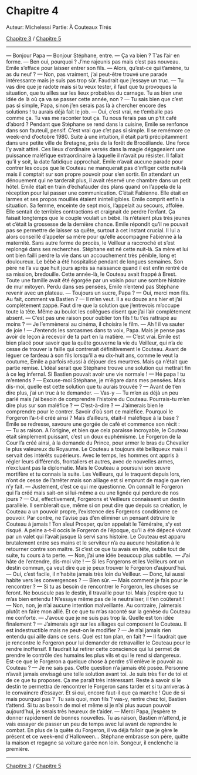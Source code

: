 # Chapitre 4

Auteur: Michelessi
Partie: À Couteaux Tirés

[Chapitre 3](Chapitre%203%20b6edc410140647d6a0778893280b965b.md) / [Chapitre 5](Chapitre%205%204fdb26ad4ab749f38cd4adc54d8bece9.md) 

---

— Bonjour Papa
— Bonjour Stéphane, entre.
— Ça va bien ? T’as l’air en forme.
— Ben oui, pourquoi ? J’me rajeunis pas mais c’est pas nouveau.
Emile s’efface pour laisser entrer son fils.
— Alors, qu’est-ce qui t’amène, tu as du neuf ?
— Non, pas vraiment, j’ai peut-être trouvé une parade intéressante mais je suis pas trop sûr. Faudrait que j’essaye un truc.
— Tu vas dire que je radote mais si tu veux tester, il faut que tu provoques la situation, que tu ailles sur les lieux probables du carnage. Tu as bien une idée de là où ça va se passer cette année, non ?
— Tu sais bien que c’est pas si simple, Papa, sinon j’en serais pas là à chercher encore des solutions ! tu aurais déjà fait le job.
— Oui, c’est vrai, ne t’emballe pas comme ça. Tu vas me raconter tout ça. Tu nous ferais pas un p’tit café d’abord ?
Pendant que Stéphane se rend dans la cuisine, Emile se renfonce dans son fauteuil, pensif.
C’est vrai que c’et pas si simple. Il se remémore ce week-end d’octobre 1980. Suite à une intuition, il était parti précipitamment dans une petite ville de Bretagne, près de la forêt de Brocéliande. Une force l’y avait attiré. Ces lieux d’ordinaire versés dans la magie dégageaient une puissance maléfique extraordinaire à laquelle il n’avait pu résister. Il fallait qu’il y soit, la date fatidique approchait. Emile n’avait aucune parade pour contrer les coups que le Couteau ne manquerait pas d’infliger cette nuit-là mais il comptait sur son propre pouvoir pour s’en sortir. En attendant un dénouement qui ne tarderait plus, il avait réservé une chambre dans un petit hôtel. Emile était en train d’échafauder des plans quand on l’appela de la réception pour lui passer une communication. C’était Fabienne. Elle était en larmes et ses propos mouillés étaient inintelligibles. Emile comprit enfin la situation. Sa femme, enceinte de sept mois, l’appelait au secours, affolée. Elle sentait de terribles contractions et craignait de perdre l’enfant. Ça faisait longtemps que le couple voulait un bébé. Ils n’étaient plus très jeunes et c’était la grossesse de la dernière chance.
Emile répondit qu’il ne pouvait pas se permettre de laisser sa quête, surtout à cet instant crucial. Il lui a alors conseillé d’appeler sa mère pour qu’elle accompagne Fabienne à la maternité. Sans autre forme de procès, le Veilleur a raccroché et s’est replongé dans ses recherches. Stéphane est né cette nuit-là. Sa mère et lui ont bien failli perdre la vie dans un accouchement très pénible, long et douloureux. Le bébé a été hospitalisé pendant de longues semaines. Son père ne l’a vu que huit jours après sa naissance quand il est enfin rentré de sa mission, bredouille. Cette année-là, le Couteau avait frappé à Brest. Toute une famille avait été égorgée par un voisin pour une sombre histoire de mur mitoyen.
Perdu dans ses pensées, Emile n’entend pas Stéphane revenir avec un plateau.
— Toujours un sucre, Papa ?
— Oui, merci mon fils. Au fait, comment va Bastien ?
— Il m’en veut. Il a eu douze ans hier et j’ai complètement zappé. Faut dire que la solution que j’entrevois m’occupe toute la tête. Même au boulot les collègues disent que j’ai l’air complètement absent.
— C’est pas une raison pour oublier ton fils ! tu t’es rattrapé au moins ?
— Je l’emmènerai au cinéma, il choisira le film.
— Ah ! il va sauter de joie !
— J’entends les sarcasmes dans ta voix, Papa. Mais je pense pas avoir de leçon à recevoir de ta part en la matière.
— C’est vrai.
Emile est bien placé pour savoir que la quête gouverne la vie du Veilleur, qui n’a de cesse de trouver la faille qui contrerait définitivement le Couteau. Avant de léguer ce fardeau à son fils lorsqu’il a eu dix-huit ans, comme le veut la coutume, Emile a parfois réussi à déjouer des meurtres. Mais ça n’était que partie remise. L’idéal serait que Stéphane trouve une solution qui mettrait fin à ce leg infernal. Si Bastien pouvait avoir une vie normale !
— Hé papa ! tu m’entends ?
— Excuse-moi Stéphane, je m’égare dans mes pensées. Mais dis-moi, quelle est cette solution que tu aurais trouvée ?
— Avant de t’en dire plus, j’ai un truc à te demander.
— Vas-y
— Tu m’en as déjà un peu parlé mais j’ai besoin de comprendre l’histoire du Couteau. Pourrais-tu m’en dire plus sur son maléfice ?
— C’est-à-dire ?
— J’aimerais bien le comprendre pour le contrer. Savoir d’où sort ce maléfice. Pourquoi le Forgeron l’a-t-il créé ainsi ? Mais d’ailleurs, était-il maléfique à la base ?
Emile se redresse, savoure une gorgée de café et commence son récit :
— Tu as raison. A l’origine, et bien que cela paraisse incroyable, le Couteau était simplement puissant, c’est un doux euphémisme. Le Forgeron de la Cour l’a créé ainsi, à la demande du Prince, pour armer le bras du Chevalier le plus valeureux du Royaume. Le Couteau a toujours été belliqueux mais il servait des intérêts supérieurs. Avec le temps, les hommes ont appris à régler leurs différends, frontaliers et autres, avec de nouvelles armes, n’excluant pas la diplomatie. Mais le Couteau a poursuivi son œuvre mortifère et tu connais la suite. Les Veilleurs, qui le traquent depuis lors, n’ont de cesse de l’arrêter mais son alliage est si emprunt de magie que rien n’y fait.
— Justement, c’est ce qui me questionne. On connaît le Forgeron qui l’a créé mais sait-on si lui-même a eu une lignée qui perdure de nos jours ?
— Oui, effectivement, Forgerons et Veilleurs connaissent un destin parallèle. Il semblerait que, même si on peut dire que depuis sa création, le Couteau a un pouvoir propre, l’existence des Forgerons conditionne ce pouvoir. Par contre, ne t’avise pas d’en éliminer un pensant détruire le Couteau à jamais ! Ton aïeul Prosper, qu’on appelait le Téméraire, s’y est risqué. A peine a-t-il occis le Forgeron de l’époque, qu’il a été dépecé vivant par un valet qui l’avait jusque là servi sans histoire. Le Couteau est apparu brutalement entre ses mains et le serviteur n’a eu aucune hésitation à le retourner contre son maître. Si c’est ce que tu avais en tête, oublie tout de suite, tu cours à ta perte.
— Non, j’ai une idée beaucoup plus subtile. 
— J’ai hâte de l’entendre, dis-moi vite !
— Si les Forgerons et les Veilleurs ont un destin commun, ça veut dire que je peux trouver le Forgeron d’aujourd’hui.
— Oui, c’est facile, il n’habite jamais très loin du Veilleur.
— Donc, lui aussi habite vers les convergences ?
— Bien sûr.
— Mais comment je fais pour le rencontrer ?
— Si tu as besoin de rencontrer le Forgeron, les choses se feront. Ne bouscule pas le destin, il travaille pour toi. Mais j’espère que tu m’as bien entendu ! N’essaye même pas de le neutraliser, il t’en coûterait !
— Non, non, je n’ai aucune intention malveillante. Au contraire, j’aimerais plutôt en faire mon allié. Et ce que tu m’as raconté sur la genèse du Couteau me conforte.
— J’avoue que je ne suis pas trop là. Quelle est ton idée finalement ?
— J’aimerais agir sur les alliages qui composent le Couteau. Il est indestructible mais ne peut-on le modifier ?
— Je n’ai jamais rien entendu qui aille dans ce sens. Quel est ton plan, en fait ?
— Il faudrait que je rencontre le Forgeron pour lui demander de retravailler le Couteau pour le rendre inoffensif. Il faudrait lui retirer cette conscience qui lui permet de prendre le contrôle des humains les plus vils et qui le rend si dangereux. Est-ce que le Forgeron a quelque chose à perdre s’il enlève le pouvoir au Couteau ?
— Je ne sais pas. Cette question n’a jamais été posée. Personne n’avait jamais envisagé une telle solution avant toi. Je suis très fier de toi et de ce que tu proposes. Ça me paraît très intéressant. Reste à savoir si le destin te permettra de rencontrer le Forgeron sans tarder et si tu arriveras à le convaincre d’essayer. Et si oui, encore faut-il que ça marche ! Que de si mais pourquoi pas ? 
Tu sais quoi, mon fils ? vas-y, rentre chez toi, Bastien t’attend. Si tu as besoin de moi et même si je n’ai plus aucun pouvoir aujourd’hui, je serais très heureux de t’aider.
— Merci Papa, j’espère te donner rapidement de bonnes nouvelles. Tu as raison, Bastien m’attend, je vais essayer de passer un peu de temps avec lui avant de reprendre le combat. En plus de la quête du Forgeron, il va déjà falloir que je gère le présent et ce week-end d’Halloween…
Stéphane embrasse son père, quitte la maison et regagne sa voiture garée non loin. Songeur, il enclenche la première.

---

[Chapitre 3](Chapitre%203%20b6edc410140647d6a0778893280b965b.md) / [Chapitre 5](Chapitre%205%204fdb26ad4ab749f38cd4adc54d8bece9.md)
